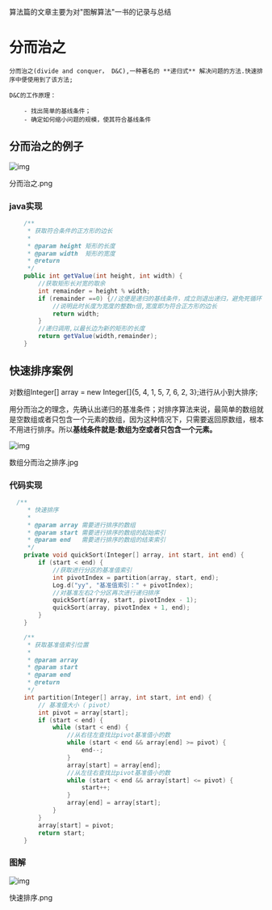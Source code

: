 算法篇的文章主要为对"图解算法"一书的记录与总结

# 分而治之



```undefined
分而治之(divide and conquer， D&C),一种著名的 **递归式** 解决问题的方法.快速排序中便使用到了该方法;

D&C的工作原理：

    - 找出简单的基线条件；
    - 确定如何缩小问题的规模，使其符合基线条件
```

## 分而治之的例子

![img](https://typoralim.oss-cn-beijing.aliyuncs.com/img/20210201152616.png)

分而治之.png

### java实现



```java
    /**
     * 获取符合条件的正方形的边长
     *
     * @param height 矩形的长度
     * @param width  矩形的宽度
     * @return
     */
    public int getValue(int height, int width) {
        //获取矩形长对宽的取余
        int remainder = height % width;
        if (remainder ==0) {//这便是递归的基线条件，成立则退出递归，避免死循环
            //说明此时长度为宽度的整数n倍,宽度即为符合正方形的边长
            return width;
        }
        //递归调用,以最长边为新的矩形的长度
        return getValue(width,remainder);
    }
```

## 快速排序案例

对数组Integer[] array = new Integer[]{5, 4, 1, 5, 7, 6, 2, 3};进行从小到大排序;

用分而治之的理念，先确认出递归的基准条件；对排序算法来说，最简单的数组就是空数组或者只包含一个元素的数组，因为这种情况下，只需要返回原数组，根本不用进行排序。所以**基线条件就是:数组为空或者只包含一个元素。**

![img](https://typoralim.oss-cn-beijing.aliyuncs.com/img/20210201152620.png)

数组分而治之排序.jpg

### 代码实现



```cpp
  /**
     * 快速排序
     *
     * @param array 需要进行排序的数组
     * @param start 需要进行排序的数组的起始索引
     * @param end   需要进行排序的数组的结束索引
     */
    private void quickSort(Integer[] array, int start, int end) {
        if (start < end) {
            //获取进行分区的基准值索引
            int pivotIndex = partition(array, start, end);
            Log.d("yy", "基准值索引：" + pivotIndex);
            //对基准左右2个分区再次进行递归排序
            quickSort(array, start, pivotIndex - 1);
            quickSort(array, pivotIndex + 1, end);
        }
    }

    /**
     * 获取基准值索引位置
     *
     * @param array
     * @param start
     * @param end
     * @return
     */
    int partition(Integer[] array, int start, int end) {
        // 基准值大小（ pivot）
        int pivot = array[start];
        if (start < end) {
            while (start < end) {
                //从右往左查找比pivot基准值小的数
                while (start < end && array[end] >= pivot) {
                    end--;
                }
                array[start] = array[end];
                //从左往右查找比pivot基准值小的数
                while (start < end && array[start] <= pivot) {
                    start++;
                }
                array[end] = array[start];
            }
        }
        array[start] = pivot;
        return start;
    }
```

### 图解

![img](https://typoralim.oss-cn-beijing.aliyuncs.com/img/20210201152624.png)

快速排序.png